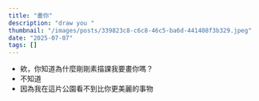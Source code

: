```yaml
---
title: "畫你"
description: "draw you "
thumbnail: "/images/posts/339823c8-c6c8-46c5-ba6d-441408f3b329.jpeg"
date: "2025-07-07"
tags: []
---
```

- 欸，你知道為什麼剛剛素描課我要畫你嗎？
- 不知道
- 因為我在這片公園看不到比你更美麗的事物
